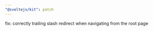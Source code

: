 ```yaml
---
"@sveltejs/kit": patch
---
```


fix: correctly trailing slash redirect when navigating from the root page
